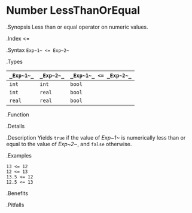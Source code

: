 # Number LessThanOrEqual

.Synopsis
Less than or equal operator on numeric values.

.Index
<=

.Syntax
`Exp~1~ <= Exp~2~`

.Types


| `_Exp~1~_` |  `_Exp~2~_` | `_Exp~1~_ <= _Exp~2~_`  |
| --- | --- | --- |
| `int`     |  `int`     | `bool`                |
| `int`     |  `real`    | `bool`                |
| `real`    |  `real`    | `bool`                |


.Function

.Details

.Description
Yields `true` if the value of _Exp~1~_ is numerically less than or equal to the value of _Exp~2~_, and `false` otherwise.

.Examples
```rascal-shell
13 <= 12
12 <= 13
13.5 <= 12
12.5 <= 13
```

.Benefits

.Pitfalls


